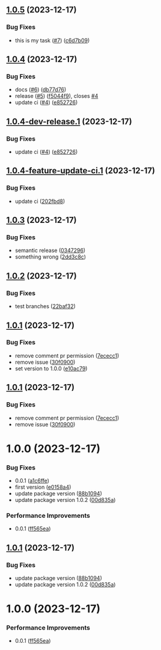 ## [1.0.5](https://github.com/viniciusteixeiradias/semantic-release-study/compare/v1.0.4...v1.0.5) (2023-12-17)


### Bug Fixes

* this is my task ([#7](https://github.com/viniciusteixeiradias/semantic-release-study/issues/7)) ([c6d7b09](https://github.com/viniciusteixeiradias/semantic-release-study/commit/c6d7b09ee1a946a2ced24115129a9d3d26da03c7))

## [1.0.4](https://github.com/viniciusteixeiradias/semantic-release-study/compare/v1.0.3...v1.0.4) (2023-12-17)


### Bug Fixes

* docs ([#6](https://github.com/viniciusteixeiradias/semantic-release-study/issues/6)) ([db77d76](https://github.com/viniciusteixeiradias/semantic-release-study/commit/db77d76c6f19ea0f85f9a60d17a71f2a13e8c64e))
* release ([#5](https://github.com/viniciusteixeiradias/semantic-release-study/issues/5)) ([f5044f9](https://github.com/viniciusteixeiradias/semantic-release-study/commit/f5044f914a779feee8ae3d4128178b65d76a42b4)), closes [#4](https://github.com/viniciusteixeiradias/semantic-release-study/issues/4)
* update ci ([#4](https://github.com/viniciusteixeiradias/semantic-release-study/issues/4)) ([e852726](https://github.com/viniciusteixeiradias/semantic-release-study/commit/e852726f094498dbec271af3357a3226eeafd539))

## [1.0.4-dev-release.1](https://github.com/viniciusteixeiradias/semantic-release-study/compare/v1.0.3...v1.0.4-dev-release.1) (2023-12-17)


### Bug Fixes

* update ci ([#4](https://github.com/viniciusteixeiradias/semantic-release-study/issues/4)) ([e852726](https://github.com/viniciusteixeiradias/semantic-release-study/commit/e852726f094498dbec271af3357a3226eeafd539))

## [1.0.4-feature-update-ci.1](https://github.com/viniciusteixeiradias/semantic-release-study/compare/v1.0.3...v1.0.4-feature-update-ci.1) (2023-12-17)


### Bug Fixes

* update ci ([202fbd8](https://github.com/viniciusteixeiradias/semantic-release-study/commit/202fbd8e088ef8cc464917ab8c2f24297d38e8b5))

## [1.0.3](https://github.com/viniciusteixeiradias/semantic-release-study/compare/v1.0.2...v1.0.3) (2023-12-17)


### Bug Fixes

* semantic release ([0347296](https://github.com/viniciusteixeiradias/semantic-release-study/commit/0347296b782240a49770d6ddda49945ab8ea1754))
* something wrong ([2dd3c8c](https://github.com/viniciusteixeiradias/semantic-release-study/commit/2dd3c8c98912c66196d067c77baf0923615e6c99))

## [1.0.2](https://github.com/viniciusteixeiradias/semantic-release-study/compare/v1.0.1...v1.0.2) (2023-12-17)


### Bug Fixes

* test branches ([22baf32](https://github.com/viniciusteixeiradias/semantic-release-study/commit/22baf32d7df0d5e1ec15f6b0a0a579b3a85256ce))

## [1.0.1](https://github.com/viniciusteixeiradias/semantic-release-study/compare/v1.0.0...v1.0.1) (2023-12-17)


### Bug Fixes

* remove comment pr permission ([7ececc1](https://github.com/viniciusteixeiradias/semantic-release-study/commit/7ececc12e4ebcda057fdc339503f723f18e2f746))
* remove issue ([30f0900](https://github.com/viniciusteixeiradias/semantic-release-study/commit/30f09005bb603e1faedcec76d41f93a2ef3cf778))
* set version to 1.0.0 ([e10ac79](https://github.com/viniciusteixeiradias/semantic-release-study/commit/e10ac797f9b03db0810284a5318b188655fc3f3e))

## [1.0.1](https://github.com/viniciusteixeiradias/semantic-release-study/compare/v1.0.0...v1.0.1) (2023-12-17)


### Bug Fixes

* remove comment pr permission ([7ececc1](https://github.com/viniciusteixeiradias/semantic-release-study/commit/7ececc12e4ebcda057fdc339503f723f18e2f746))
* remove issue ([30f0900](https://github.com/viniciusteixeiradias/semantic-release-study/commit/30f09005bb603e1faedcec76d41f93a2ef3cf778))

# 1.0.0 (2023-12-17)


### Bug Fixes

* 0.0.1 ([a1c6ffe](https://github.com/viniciusteixeiradias/semantic-release-study/commit/a1c6ffe81ffdcd141adef5da1ce4dd4f72ca2d0a))
* first version ([e0158a4](https://github.com/viniciusteixeiradias/semantic-release-study/commit/e0158a4156e0944659b03ff2a3c6735fdf6ca8e0))
* update package version ([88b1094](https://github.com/viniciusteixeiradias/semantic-release-study/commit/88b1094a5b5924c6b0c1cff35e832e60c715efbf))
* update package version 1.0.2 ([00d835a](https://github.com/viniciusteixeiradias/semantic-release-study/commit/00d835a2f18d5cffcf12b041c5af2ebe11bffe9f))


### Performance Improvements

* 0.0.1 ([ff565ea](https://github.com/viniciusteixeiradias/semantic-release-study/commit/ff565ea61b749d8038817df4866fad9d5f88e05b))

## [1.0.1](https://github.com/viniciusteixeiradias/semantic-release-study/compare/v1.0.0...v1.0.1) (2023-12-17)


### Bug Fixes

* update package version ([88b1094](https://github.com/viniciusteixeiradias/semantic-release-study/commit/88b1094a5b5924c6b0c1cff35e832e60c715efbf))
* update package version 1.0.2 ([00d835a](https://github.com/viniciusteixeiradias/semantic-release-study/commit/00d835a2f18d5cffcf12b041c5af2ebe11bffe9f))

# 1.0.0 (2023-12-17)


### Performance Improvements

* 0.0.1 ([ff565ea](https://github.com/viniciusteixeiradias/semantic-release-study/commit/ff565ea61b749d8038817df4866fad9d5f88e05b))
